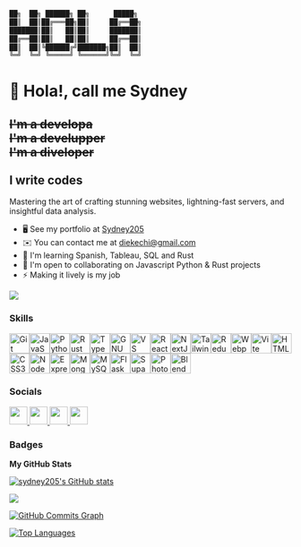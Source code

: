 ```txt
██╗  ██╗ ██████╗ ██╗      █████╗ 
██║  ██║██╔═══██╗██║     ██╔══██╗
███████║██║   ██║██║     ███████║
██╔══██║██║   ██║██║     ██╔══██║
██║  ██║╚██████╔╝███████╗██║  ██║
╚═╝  ╚═╝ ╚═════╝ ╚══════╝╚═╝  ╚═╝
```


👋 Hola!, call me Sydney
==============================================================================================================================

<strike align="center">I'm a developa</strike>
<br />
<strike align="center">I'm a develupper</strike>
<br />
<strike align="center">I'm a diveloper</strike>
<br />
<br />
**<span align="center">I write codes</span>**
-------------

Mastering the art of crafting stunning websites, lightning-fast servers, and insightful data analysis.

* 🖥️  See my portfolio at [Sydney205](http://sydney205.vercel.app)
* ✉️  You can contact me at [diekechi@gmail.com](mailto:diekechi@gmail.com)
* 🧠  I'm learning Spanish, Tableau, SQL and Rust
* 🤝  I'm open to collaborating on Javascript Python & Rust projects
* ⚡  Making it lively is my job

<a href="https://www.x.com/DiekeSydney" target="_blank" rel="noreferrer"><img
src="https://img.shields.io/twitter/follow/DiekeSydney?logo=twitter&style=for-the-badge&color=0891b2&labelColor=1c1917"
/></a>
### Skills

<p align="left">
<a href="https://git-scm.com/" target="_blank" rel="noreferrer"><img src="https://raw.githubusercontent.com/danielcranney/readme-generator/main/public/icons/skills/git-colored.svg" width="36" height="36" alt="Git" /></a><a href="https://developer.mozilla.org/en-US/docs/Web/JavaScript" target="_blank" rel="noreferrer"><img src="https://raw.githubusercontent.com/danielcranney/readme-generator/main/public/icons/skills/javascript-colored.svg" width="36" height="36" alt="JavaScript" /></a><a href="https://www.python.org/" target="_blank" rel="noreferrer"><img src="https://raw.githubusercontent.com/danielcranney/readme-generator/main/public/icons/skills/python-colored.svg" width="36" height="36" alt="Python" /></a><a href="https://www.rust-lang.org/" target="_blank" rel="noreferrer"><img src="https://raw.githubusercontent.com/danielcranney/readme-generator/main/public/icons/skills/rust-colored-dark.svg" width="36" height="36" alt="Rust" /></a><a href="https://www.typescriptlang.org/" target="_blank" rel="noreferrer"><img src="https://raw.githubusercontent.com/danielcranney/readme-generator/main/public/icons/skills/typescript-colored.svg" width="36" height="36" alt="TypeScript" /></a><a href="https://www.gnu.org/software/bash/" target="_blank" rel="noreferrer"><img src="https://raw.githubusercontent.com/danielcranney/readme-generator/main/public/icons/skills/gnubash.svg" width="36" height="36" alt="GNU Bash" /></a><a href="https://code.visualstudio.com/" target="_blank" rel="noreferrer"><img src="https://raw.githubusercontent.com/danielcranney/readme-generator/main/public/icons/skills/visualstudiocode.svg" width="36" height="36" alt="VS Code" /></a><a href="https://reactjs.org/" target="_blank" rel="noreferrer"><img src="https://raw.githubusercontent.com/danielcranney/readme-generator/main/public/icons/skills/react-colored.svg" width="36" height="36" alt="React" /></a><a href="https://nextjs.org/docs" target="_blank" rel="noreferrer"><img src="https://raw.githubusercontent.com/danielcranney/readme-generator/main/public/icons/skills/nextjs-colored-dark.svg" width="36" height="36" alt="NextJs" /></a><a href="https://tailwindcss.com/" target="_blank" rel="noreferrer"><img src="https://raw.githubusercontent.com/danielcranney/readme-generator/main/public/icons/skills/tailwindcss-colored.svg" width="36" height="36" alt="TailwindCSS" /></a><a href="https://redux.js.org/" target="_blank" rel="noreferrer"><img src="https://raw.githubusercontent.com/danielcranney/readme-generator/main/public/icons/skills/redux-colored.svg" width="36" height="36" alt="Redux" /></a><a href="https://webpack.js.org/" target="_blank" rel="noreferrer"><img src="https://raw.githubusercontent.com/danielcranney/readme-generator/main/public/icons/skills/webpack-colored.svg" width="36" height="36" alt="Webpack" /></a><a href="https://vitejs.dev/" target="_blank" rel="noreferrer"><img src="https://raw.githubusercontent.com/danielcranney/readme-generator/main/public/icons/skills/vite-colored.svg" width="36" height="36" alt="Vite" /></a><a href="https://developer.mozilla.org/en-US/docs/Glossary/HTML5" target="_blank" rel="noreferrer"><img src="https://raw.githubusercontent.com/danielcranney/readme-generator/main/public/icons/skills/html5-colored.svg" width="36" height="36" alt="HTML5" /></a><a href="https://www.w3.org/TR/CSS/#css" target="_blank" rel="noreferrer"><img src="https://raw.githubusercontent.com/danielcranney/readme-generator/main/public/icons/skills/css3-colored.svg" width="36" height="36" alt="CSS3" /></a><a href="https://nodejs.org/en/" target="_blank" rel="noreferrer"><img src="https://raw.githubusercontent.com/danielcranney/readme-generator/main/public/icons/skills/nodejs-colored.svg" width="36" height="36" alt="NodeJS" /></a><a href="https://expressjs.com/" target="_blank" rel="noreferrer"><img src="https://raw.githubusercontent.com/danielcranney/readme-generator/main/public/icons/skills/express-colored-dark.svg" width="36" height="36" alt="Express" /></a><a href="https://www.mongodb.com/" target="_blank" rel="noreferrer"><img src="https://raw.githubusercontent.com/danielcranney/readme-generator/main/public/icons/skills/mongodb-colored.svg" width="36" height="36" alt="MongoDB" /></a><a href="https://www.mysql.com/" target="_blank" rel="noreferrer"><img src="https://raw.githubusercontent.com/danielcranney/readme-generator/main/public/icons/skills/mysql-colored.svg" width="36" height="36" alt="MySQL" /></a><a href="https://flask.palletsprojects.com/en/2.0.x/" target="_blank" rel="noreferrer"><img src="https://raw.githubusercontent.com/danielcranney/readme-generator/main/public/icons/skills/flask-colored-dark.svg" width="36" height="36" alt="Flask" /></a><a href="https://supabase.io/" target="_blank" rel="noreferrer"><img src="https://raw.githubusercontent.com/danielcranney/readme-generator/main/public/icons/skills/supabase-colored.svg" width="36" height="36" alt="Supabase" /></a><a href="https://www.adobe.com/uk/products/photoshop.html" target="_blank" rel="noreferrer"><img src="https://raw.githubusercontent.com/danielcranney/readme-generator/main/public/icons/skills/photoshop-colored-dark.svg" width="36" height="36" alt="Photoshop" /></a><a href="https://www.blender.org/" target="_blank" rel="noreferrer"><img src="https://raw.githubusercontent.com/danielcranney/readme-generator/main/public/icons/skills/blender-colored.svg" width="36" height="36" alt="Blender" /></a>
</p>

### Socials

<p align="left"> <a href="https://www.facebook.com/Dieke Sydney" target="_blank" rel="noreferrer"> <picture> <source media="(prefers-color-scheme: dark)" srcset="https://raw.githubusercontent.com/danielcranney/readme-generator/main/public/icons/socials/facebook-dark.svg" /> <source media="(prefers-color-scheme: light)" srcset="https://raw.githubusercontent.com/danielcranney/readme-generator/main/public/icons/socials/facebook.svg" /> <img src="https://raw.githubusercontent.com/danielcranney/readme-generator/main/public/icons/socials/facebook.svg" width="32" height="32" /> </picture> </a> <a href="https://www.github.com/sydney205" target="_blank" rel="noreferrer"> <picture> <source media="(prefers-color-scheme: dark)" srcset="https://raw.githubusercontent.com/danielcranney/readme-generator/main/public/icons/socials/github-dark.svg" /> <source media="(prefers-color-scheme: light)" srcset="https://raw.githubusercontent.com/danielcranney/readme-generator/main/public/icons/socials/github.svg" /> <img src="https://raw.githubusercontent.com/danielcranney/readme-generator/main/public/icons/socials/github.svg" width="32" height="32" /> </picture> </a> <a href="https://www.linkedin.com/in/diekesydney" target="_blank" rel="noreferrer"> <picture> <source media="(prefers-color-scheme: dark)" srcset="https://raw.githubusercontent.com/danielcranney/readme-generator/main/public/icons/socials/linkedin-dark.svg" /> <source media="(prefers-color-scheme: light)" srcset="https://raw.githubusercontent.com/danielcranney/readme-generator/main/public/icons/socials/linkedin.svg" /> <img src="https://raw.githubusercontent.com/danielcranney/readme-generator/main/public/icons/socials/linkedin.svg" width="32" height="32" /> </picture> </a> <a href="https://www.x.com/DiekeSydney" target="_blank" rel="noreferrer"> <picture> <source media="(prefers-color-scheme: dark)" srcset="https://raw.githubusercontent.com/danielcranney/readme-generator/main/public/icons/socials/twitter-dark.svg" /> <source media="(prefers-color-scheme: light)" srcset="https://raw.githubusercontent.com/danielcranney/readme-generator/main/public/icons/socials/twitter.svg" /> <img src="https://raw.githubusercontent.com/danielcranney/readme-generator/main/public/icons/socials/twitter.svg" width="32" height="32" /> </picture> </a></p>

### Badges

<b>My GitHub Stats</b>

<a href="http://www.github.com/sydney205"><img src="https://github-readme-stats.vercel.app/api?username=sydney205&show_icons=true&hide=stars,&count_private=true&title_color=facc15&text_color=ffffff&icon_color=0891b2&bg_color=1c1917&hide_border=true&show_icons=true" alt="sydney205's GitHub stats" /></a>

<a href="http://www.github.com/sydney205"><img src="https://github-readme-streak-stats.herokuapp.com/?user=sydney205&stroke=ffffff&background=1c1917&ring=facc15&fire=facc15&currStreakNum=ffffff&currStreakLabel=facc15&sideNums=ffffff&sideLabels=ffffff&dates=ffffff&hide_border=true" /></a>

<a href="http://www.github.com/sydney205"><img src="https://github-readme-activity-graph.cyclic.app/graph?username=sydney205&bg_color=1c1917&color=ffffff&line=0891b2&point=ffffff&area_color=1c1917&area=true&hide_border=true&custom_title=GitHub%20Commits%20Graph" alt="GitHub Commits Graph" /></a>

<a href="https://github.com/sydney205" align="left"><img src="https://github-readme-stats.vercel.app/api/top-langs/?username=sydney205&langs_count=10&title_color=facc15&text_color=ffffff&icon_color=0891b2&bg_color=1c1917&hide_border=true&locale=en&custom_title=Top%20%Languages" alt="Top Languages" /></a>
